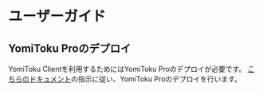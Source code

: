 # ユーザーガイド

## YomiToku Proのデプロイ

YomiToku Clientを利用するためにはYomiToku Proのデプロイが必要です。
[こちらのドキュメント](deploy-yomitoku-pro.md)の指示に従い、YomiToku Proのデプロイを行います。
